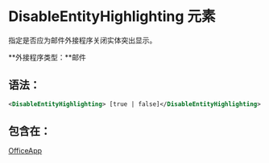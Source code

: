 
# DisableEntityHighlighting 元素
指定是否应为邮件外接程序关闭实体突出显示。

 **外接程序类型：**邮件


## 语法：


```XML
<DisableEntityHighlighting> [true | false]</DisableEntityHighlighting>
```


## 包含在：

[OfficeApp](../../reference/manifest/officeapp.md)

